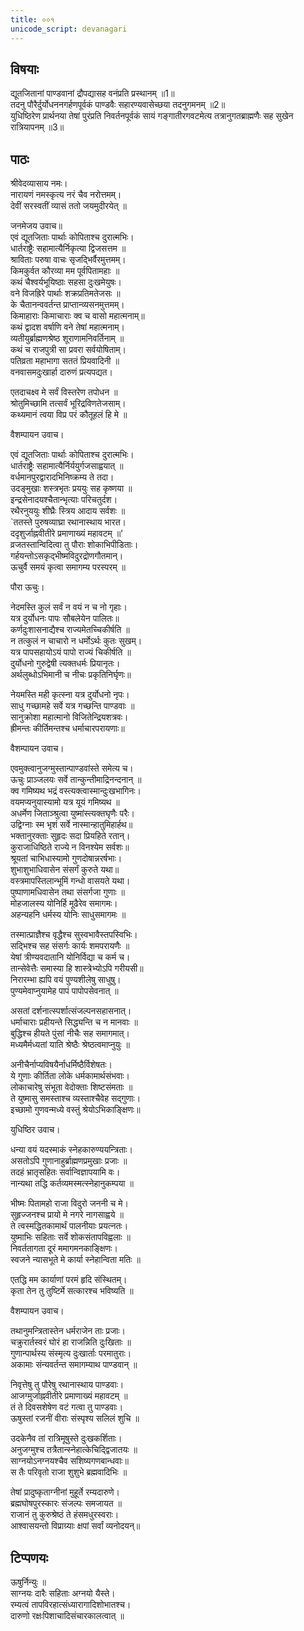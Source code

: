 ```yaml
---
title: ००१
unicode_script: devanagari
---
```



## विषयाः

द्यूतजितानां पाण्डवानां द्रौपद्यासह वनंप्रति प्रस्थानम् ॥1॥  
तदनु पौरैर्दुर्योधननगर्हणपूर्वकं पाण्डवैः सहारण्यवासेच्छया तदनुगमनम् ॥2॥  
युधिष्ठिरेण प्रार्थनया तेषां पुरंप्रति निवर्तनपूर्वकं सायं गङ्गातीरगवटमेत्य तत्रानुगतब्राह्मणैः सह सुखेन रात्रियापनम् ॥3॥  

## पाठः

श्रीवेदव्यासाय नमः।  
नारायणं नमस्कृत्य नरं चैव नरोत्तमम्।  
देवीं सरस्वतीं व्यासं ततो जयमुदीरयेत् ॥  


जनमेजय उवाच॥  
एवं द्यूतजिताः पार्थाः कोपिताश्च दुरात्मभिः।  
धार्तराष्ट्रैः सहामात्यैर्निकृत्या द्विजसत्तम ॥  
श्राविताः परुषा वाचः सृजद्भिर्वैरमुत्तमम्।  
किमकुर्वत कौरव्या मम पूर्वपितामहाः ॥  
कथं चैश्वर्यभूयिष्ठाः सहसा दुःखमेयुषः।  
वने विजह्रिरे पार्थाः शक्रप्रतिमतेजसः ॥  
के चैतानन्ववर्तन्त प्राप्तान्व्यसनमुत्तमम्।  
किमाहाराः किमाचाराः क्व च वासो महात्मनाम्॥  
कथं द्वादश वर्षाणि वने तेषां महात्मनाम्।  
व्यतीयुर्ब्राह्मणश्रेष्ठ शूराणामनिवर्तिनाम् ॥  
कथं च राजपुत्री सा प्रवरा सर्वयोषिताम्।  
पतिव्रता महाभागा सततं प्रियवादिनी ॥  
वनवासमदुःखार्हा दारुणं प्रत्यपद्यत।  

एतदाचक्ष्व मे सर्वं विस्तरेण तपोधन ॥  
श्रोतुमिच्छामि तत्सर्वं भूरिद्रविणतेजसाम्।  
कथ्यमानं त्वया विप्र परं कौतूहलं हि मे ॥  


वैशम्पायन उवाच।  

एवं द्यूतजिताः पार्थाः कोपिताश्च दुरात्मभिः।  
धार्तराष्ट्रैः सहामात्यैर्निर्ययुर्गजसाह्वयात् ॥  
वर्धमानपुरद्वारादभिनिष्क्रम्य ते तदा।  
उदङ्मुखाः शस्त्रभृतः प्रययुः सह कृष्णया ॥  
इन्द्रसेनादयश्चैतान्भृत्याः परिचतुर्दश।  
रथैरनुययुः शीघ्रैः स्त्रिय आदाय सर्वशः ॥  
`ततस्ते पुरुषव्याघ्रा रथानास्थाय भारत।  
ददृशुर्जाह्नवीतीरे प्रमाणाख्यं महावटम् ॥'  
व्रजतस्तान्विदित्वा तु पौराः शोकाभिपीडिताः।  
गर्हयन्तोऽसकृद्भीष्मविदुरद्रोणगौतमान्।  
ऊचुर्वै समयं कृत्वा समागम्य परस्परम् ॥  


पौरा ऊचुः।  

नेदमस्ति कुलं सर्वं न वयं न च नो गृहाः।  
यत्र दुर्योधनः पापः सौबलेयेन पालितः॥  
कर्णदुःशासनाद्यैश्च राज्यमेतच्चिकीर्षति ॥  
न तत्कुलं न चाचारो न धर्मोऽर्थः कुतः सुखम्।  
यत्र पापसहायोऽयं पापो राज्यं चिकीर्षति ॥  
दुर्योधनो गुरुद्वेषी त्यक्तधर्मः प्रियानृतः।  
अर्थलुब्धोऽभिमानी च नीचः प्रकृतिनिर्घृणः॥  

नेयमस्ति मही कृत्स्ना यत्र दुर्योधनो नृपः।  
साधु गच्छामहे सर्वे यत्र गच्छन्ति पाण्डवाः ॥  
सानुक्रोशा महात्मानो विजितेन्द्रियशत्रवः।  
ह्रीमन्तः कीर्तिमन्तश्च धर्माचारपरायणाः॥  


वैशम्पायन उवाच।  

एवमुक्त्वानुजग्मुस्तान्पाण्डवांस्ते समेत्य च।  
ऊचुः प्राञ्जलयः सर्वे तान्कुन्तीमाद्रिनन्दनान् ॥  
क्व गमिष्यथ भद्रं वस्त्यक्त्वास्मान्दुःखभागिनः।  
वयमप्यनुयास्यामो यत्र यूयं गमिष्यथ ॥  
अधर्मेण जिताञ्श्रुत्वा युष्मांस्त्यक्तघृणैः परैः।  
उद्विग्नाः स्म भृशं सर्वे नास्मान्हातुमिहार्हथ॥  
भक्तानुरक्ताः सुहृदः सदा प्रियहिते रतान्।  
कुराजाधिष्ठिते राज्ये न विनश्येम सर्वशः॥  
श्रूयतां चाभिधास्यामो गुणदोषान्नरर्षभाः।  
शुभाशुभाधिवासेन संसर्गं कुरुते यथा॥  
वस्त्रमापस्तिलान्भूमिं गन्धो वासयते यथा।  
पुष्पाणामधिवासेन तथा संसर्गजा गुणाः ॥  
मोहजालस्य योनिर्हि मूढैरेव समागमः।  
अहन्यहनि धर्मस्य योनिः साधुसमागमः ॥  

तस्मात्प्राज्ञैश्च वृद्धैश्च सुस्वभावैस्तपस्विभिः।  
सद्भिश्च सह संसर्गः कार्यः शमपरायणैः ॥  
येषां त्रीण्यवदातानि योनिर्विद्या च कर्म च।  
तान्सेवेत्तैः समास्या हि शास्त्रेभ्योऽपि गरीयसी॥  
निरारम्भा ह्यपि वयं पुण्यशीलेषु साधुषु।  
पुण्यमेवाप्नुयामेह पापं पापोपसेवनात् ॥  

असतां दर्शनात्स्पर्शात्संजल्पनसहासनात्।  
धर्माचाराः प्रहीयन्ते सिद्ध्यन्ति च न मानवाः ॥  
बुद्धिश्च हीयते पुंसां नीचैः सह समागमात्।  
मध्यमैर्मध्यतां याति श्रेष्ठैः श्रेष्ठत्वमाप्नुयुः ॥  

अनीचैर्नाप्यविषयैर्नाधर्मिष्ठैर्विशेषतः।  
ये गुणाः कीर्तिता लोके धर्मकामार्थसंभवाः।  
लोकाचारेषु संभूता वेदोक्ताः शिष्टसंमताः ॥  
ते युष्मासु समस्ताश्च व्यस्ताश्चैवेह सद्गुणाः।  
इच्छामो गुणवन्मध्ये वस्तुं श्रेयोऽभिकाङ्क्षिणः॥  

युधिष्ठिर उवाच।  

धन्या वयं यदस्माकं स्नेहकारुण्ययन्त्रिताः।  
असतोऽपि गुणानाहुर्ब्राह्मणप्रमुखाः प्रजाः ॥  
तदहं भ्रातृसहितः सर्वान्विज्ञापयामि वः।  
नान्यथा तद्धि कर्तव्यमस्मत्स्नेहानुकम्पया ॥  

भीष्मः पितामहो राजा विदुरो जननी च मे।  
सुहृज्जनश्च प्रायो मे नगरे नागसाह्वये ॥  
ते त्वस्मद्धितकामार्थं पालनीयाः प्रयत्नतः।  
युष्माभिः सहिताः सर्वे शोकसंतापविह्वलाः ॥  
निवर्ततागता दूरं ममागमनकाङ्क्षिणः।  
स्वजने न्यासभूते मे कार्या स्नेहान्विता मतिः ॥  

एतद्धि मम कार्याणां परमं हृदि संस्थितम्।  
कृता तेन तु तुष्टिर्मे सत्कारश्च भविष्यति ॥  


वैशम्पायन उवाच।  

तथानुमन्त्रितास्तेन धर्मराजेन ताः प्रजाः।  
चक्रुरार्तस्वरं घोरं हा राजन्निति दुःखिताः ॥  
गुणान्पार्थस्य संस्मृत्य दुःखार्ताः परमातुराः।  
अकामाः संन्यवर्तन्त समागम्याथ पाण्डवान् ॥  

निवृत्तेषु तु पौरेषु रथानास्थाय पाण्डवाः।  
आजग्मुर्जाह्नवीतीरे प्रमाणाख्यं महावटम् ॥  
तं ते दिवसशेषेण वटं गत्वा तु पाण्डवाः।  
ऊषुस्तां रजनीं वीराः संस्पृश्य सलिलं शुचि ॥  

उदकेनैव तां रात्रिमूषुस्ते दुःखकर्शिताः।  
अनुजग्मुश्च तत्रैतान्स्नेहात्केचिद्द्विजातयः ॥  
साग्नयोऽनग्नयश्चैव सशिष्यगणबान्धवाः॥  
स तैः परिवृतो राजा शुशुभे ब्रह्मवादिभिः ॥  

तेषां प्रादुष्कृताग्नीनां मुहूर्ते रम्यदारुणे।  
ब्रह्मघोषपुरस्कारः संजल्पः समजायत ॥  
राजानं तु कुरुश्रेष्ठं ते हंसमधुरस्वराः।  
आश्वासयन्तो विप्राग्र्याः क्षपां सर्वां व्यनोदयन्॥  

## टिप्पणयः
ऊषुर्निन्युः ॥  
साग्नयः दारैः सहिताः अग्नयो यैस्ते।  
रम्यत्वं तापविरहात्संध्यारागादिशोभातश्च।  
दारुणो रक्षःपिशाचादिसंचारकालत्वात् ॥  
